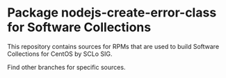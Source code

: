 # Package nodejs-create-error-class for Software Collections

This repository contains sources for RPMs that are used
to build Software Collections for CentOS by SCLo SIG.

Find other branches for specific sources.
